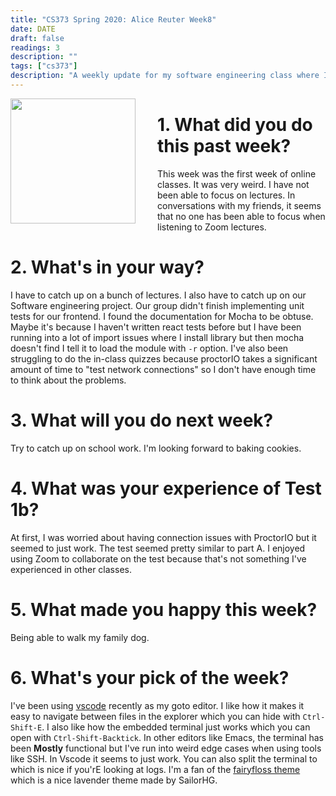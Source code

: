 ```yaml
---
title: "CS373 Spring 2020: Alice Reuter Week8"
date: DATE
draft: false
readings: 3
description: ""
tags: ["cs373"]
description: "A weekly update for my software engineering class where I discuss: What online classes have been like and vscode."
---
```


<img src="/img/cs373/linkedin.png" width="200" align="left" style="padding-right:2rem" />

# 1. What did you do this past week?

This week was the first week of online classes. It was very weird. I have not been able to focus on lectures. In conversations with my friends, it seems that no one has been able to focus when listening to Zoom lectures.

# 2. What's in your way?

I have to catch up on a bunch of lectures. I also have to catch up on our Software engineering project. Our group didn't finish implementing unit tests for our frontend. I found the documentation for Mocha to be obtuse. Maybe it's because I haven't written react tests before but I have been running into a lot of import issues where I install library but then mocha doesn't find I tell it to load the module with `-r` option. I've also been struggling to do the in-class quizzes because proctorIO takes a significant amount of time to "test network connections" so I don't have enough time to think about the problems. 

# 3. What will you do next week?

Try to catch up on school work. I'm looking forward to baking cookies.

# 4. What was your experience of Test 1b?

At first, I was worried about having connection issues with ProctorIO but it seemed to just work. The test seemed pretty similar to part A. I enjoyed using Zoom to collaborate on the test because that's not something I've experienced in other classes. 

# 5. What made you happy this week?

Being able to walk my family dog. 

# 6. What's your pick of the week?

I've been using [vscode](https://code.visualstudio.com/) recently as my goto editor. I like how it makes it easy to navigate between files in the explorer which you can hide with `Ctrl-Shift-E`.  I also like how the embedded terminal just works which you can open with   `Ctrl-Shift-Backtick`. In other editors like Emacs, the terminal has been **Mostly** functional but I've run into weird edge cases when using tools like SSH. In Vscode it seems to just work. You can also split the terminal to which is nice if you'rE looking at logs. I'm a fan of the [fairyfloss theme](https://marketplace.visualstudio.com/items?itemName=nopjmp.fairyfloss) which is a nice lavender theme made by SailorHG. 
